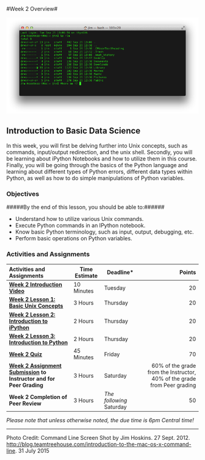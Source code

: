 #Week 2 Overview#

![Command line image](images/command-line.png)
## Introduction to Basic Data Science ##

In this week, you will first be delving further into Unix concepts, such
as commands, input/output redirection, and the unix shell.  Secondly,
you will be learning about iPython Notebooks and how to utilize them in
this course.  Finally, you will be going through the basics of the
Python language and learning about different types of Python errors,
different data types within Python, as well as how to do simple
manipulations of Python variables.

### Objectives ###

#####By the end of this lesson, you should be able to:######

- Understand how to utilize various Unix commands.
- Execute Python commands in an IPython notebook.
- Know basic Python terminology, such as input, output, debugging, etc.
- Perform basic operations on Python variables.

### Activities and Assignments ###

|Activities and Assignments | Time Estimate | Deadline* | Points|
|:------| -----|-------|----------:|
|**[Week 2 Introduction Video][wv]** | 10 Minutes | Tuesday |20|
|**[Week 2 Lesson 1: Basic Unix Concepts](lesson1.md)**| 3 Hours |Thursday| 20|
|**[Week 2 Lesson 2: Introduction to iPython](lesson2.md)**| 2 Hours | Thursday | 20 |
|**[Week 2 Lesson 3: Introduction to Python](lesson3.md)**| 2 Hours | Thursday| 20 |
|**[Week 2 Quiz][wq]**| 45 Minutes | Friday | 70|
|**[Week 2 Assignment Submission][wa] to Instructor and for Peer Grading**| 3 Hours | Saturday | 60% of the grade from the Instructor, 40% of the grade from Peer grading | 
|**Week 2 Completion of Peer Review**| 3 Hours | *The following* Saturday | 50 | 

*Please note that unless otherwise noted, the due time is 6pm Central time!*

----------
[wq]: https://learn.illinois.edu/mod/quiz/view.php?id=1674930
[wv]: https://mediaspace.illinois.edu/media/Week+Two/1_oytnnjt6/48757791
[wa]: assignments/README.md

Photo Credit: Command Line Screen Shot by Jim Hoskins. 27 Sept. 2012. http://blog.teamtreehouse.com/introduction-to-the-mac-os-x-command-line. 31 July 2015
